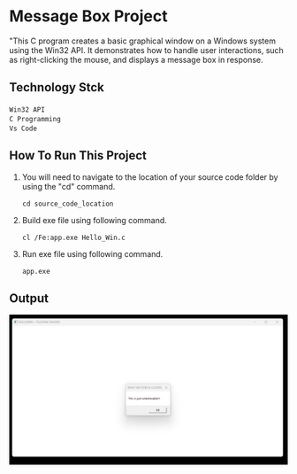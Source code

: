 # Message Box Project

"This C program creates a basic graphical window on a Windows system using the Win32 API. It demonstrates how to handle user interactions, such as right-clicking the mouse, and displays a message box in response.

## Technology Stck

`Win32 API` <br>
`C Programming` <br>
`Vs Code`

## How To Run This Project

                                
1. You will need to navigate to the location of your source code folder by using the "cd" command.

     ```shell
   cd source_code_location

2. Build exe file using following command.

    ```shell
   cl /Fe:app.exe Hello_Win.c

3. Run exe file using following command.

    ```shell
   app.exe

## Output
<img src="./Output/output.png" alt="HelloWin">





